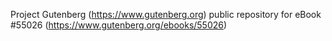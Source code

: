 Project Gutenberg (https://www.gutenberg.org) public repository for
eBook #55026 (https://www.gutenberg.org/ebooks/55026)
